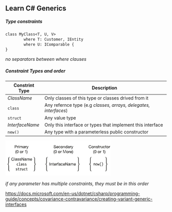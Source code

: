 ## Learn C# Generics

##### Type constraints

	class MyClass<T, U, V>
			where T: Customer, IEntity
			where U: IComparable {
	}

*no separators between where clauses*


##### Constraint Types and order
|Constrint Type	  |Description   |
|---|---|
|*ClassName*   |Only classes of this type or classes drived from it   |
|`class`   |Any refernce type (e.g *classes, arrays, delegates, interfaces*)   |
|`struct`   |Any value type   |
|*InterfaceName* |Only this interface or types that implement this interface|
|`new()`|Any type with a parameterless public constructor|


![Constraint Order](constraint-order.png)

*if any parameter has multiple constraints, they must be in this order*

https://docs.microsoft.com/en-us/dotnet/csharp/programming-guide/concepts/covariance-contravariance/creating-variant-generic-interfaces
